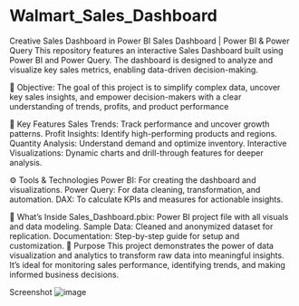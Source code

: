 # Walmart_Sales_Dashboard
Creative Sales Dashboard in Power BI
Sales Dashboard | Power BI & Power Query
This repository features an interactive Sales Dashboard built using Power BI and Power Query. The dashboard is designed to analyze and visualize key sales metrics, enabling data-driven decision-making.

🎯 Objective:
The goal of this project is to simplify complex data, uncover key sales insights, and empower decision-makers with a clear understanding of trends, profits, and product performance

🔑 Key Features
Sales Trends: Track performance and uncover growth patterns.
Profit Insights: Identify high-performing products and regions.
Quantity Analysis: Understand demand and optimize inventory.
Interactive Visualizations: Dynamic charts and drill-through features for deeper analysis.

⚙️ Tools & Technologies
Power BI: For creating the dashboard and visualizations.
Power Query: For data cleaning, transformation, and automation.
DAX: To calculate KPIs and measures for actionable insights.

📂 What’s Inside
Sales_Dashboard.pbix: Power BI project file with all visuals and data modeling.
Sample Data: Cleaned and anonymized dataset for replication.
Documentation: Step-by-step guide for setup and customization.
🎯 Purpose
This project demonstrates the power of data visualization and analytics to transform raw data into meaningful insights. It’s ideal for monitoring sales performance, identifying trends, and making informed business decisions.

Screenshot
![image](https://github.com/user-attachments/assets/5c1057aa-dad8-433f-b4de-092980ce1bc9)

